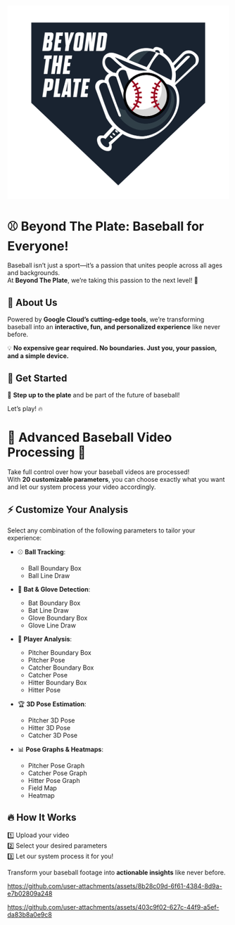 ![image_alt](https://github.com/BeyondThePlate/Google-Cloud-x-MLB-TM-Hackathon/blob/main/resources/logo.png?raw=true)
# ⚾ Beyond The Plate: Baseball for Everyone!  

Baseball isn’t just a sport—it’s a passion that unites people across all ages and backgrounds.  
At **Beyond The Plate**, we’re taking this passion to the next level! 🚀  

## 🌟 About Us  
Powered by **Google Cloud’s cutting-edge tools**, we’re transforming baseball into an **interactive, fun, and personalized experience** like never before.  

💡 **No expensive gear required. No boundaries. Just you, your passion, and a simple device.**  

## 🚀 Get Started  
🔹 **Step up to the plate** and be part of the future of baseball!  

Let’s play! 🔥  


# 🎥 Advanced Baseball Video Processing 🚀  

Take full control over how your baseball videos are processed!  
With **20 customizable parameters**, you can choose exactly what you want and let our system process your video accordingly.  

## ⚡ Customize Your Analysis  
Select any combination of the following parameters to tailor your experience:  

- ⚾ **Ball Tracking**:  
  - Ball Boundary Box  
  - Ball Line Draw  

- 🧤 **Bat & Glove Detection**:  
  - Bat Boundary Box  
  - Bat Line Draw  
  - Glove Boundary Box  
  - Glove Line Draw  

- 🧢 **Player Analysis**:  
  - Pitcher Boundary Box  
  - Pitcher Pose  
  - Catcher Boundary Box  
  - Catcher Pose  
  - Hitter Boundary Box  
  - Hitter Pose  

- 🏆 **3D Pose Estimation**:  
  - Pitcher 3D Pose  
  - Hitter 3D Pose  
  - Catcher 3D Pose  

- 📊 **Pose Graphs & Heatmaps**:  
  - Pitcher Pose Graph  
  - Catcher Pose Graph  
  - Hitter Pose Graph  
  - Field Map  
  - Heatmap  

## 🔥 How It Works  
1️⃣ Upload your video  
2️⃣ Select your desired parameters  
3️⃣ Let our system process it for you!  

Transform your baseball footage into **actionable insights** like never before.  



https://github.com/user-attachments/assets/8b28c09d-6f61-4384-8d9a-e7b02809a248

https://github.com/user-attachments/assets/403c9f02-627c-44f9-a5ef-da83b8a0e9c8
